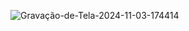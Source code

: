 ![Gravação-de-Tela-2024-11-03-174414](https://github.com/user-attachments/assets/e77832cf-2247-4bda-af51-a45a641f6d64)
